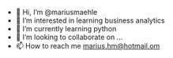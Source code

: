 - 👋 Hi, I’m @mariusmaehle
- 👀 I’m interested in learning business analytics
- 🌱 I’m currently learning python
- 💞️ I’m looking to collaborate on ...
- 📫 How to reach me marius.hm@hotmail.om

<!---
mariusmaehle/mariusmaehle is a ✨ special ✨ repository because its `README.md` (this file) appears on your GitHub profile.
You can click the Preview link to take a look at your changes.
--->
